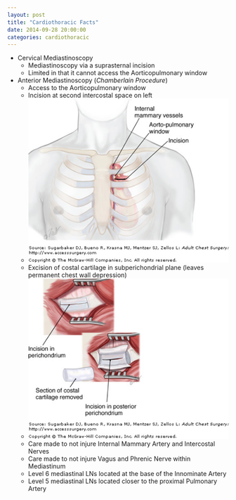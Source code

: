 ```yaml
---
layout: post
title: "Cardiothoracic Facts"
date: 2014-09-28 20:00:00
categories: cardiothoracic
---
```


* Cervical Mediastinoscopy
  * Mediastinoscopy via a suprasternal incision
  * Limited in that it cannot access the Aorticopulmonary window
* Anterior Mediastinoscopy (_Chamberlain Procedure_)
  * Access to the Aorticopulmonary window
  * Incision at second intercostal space on left
  * ![chamberlain_1](/assets/2014-09-28-cardiothoracic-facts/Chamberlain_1.jpeg)
  * Excision of costal cartilage in subperichondrial plane (leaves permanent chest wall depression)
  * ![chamberlain_2](/assets/2014-09-28-cardiothoracic-facts/Chamberlain_2.jpeg)
  * Care made to not injure Internal Mammary Artery and Intercostal Nerves
  * Care made to not injure Vagus and Phrenic Nerve within Mediastinum
  * Level 6 mediastinal LNs located at the base of the Innominate Artery
  * Level 5 mediastinal LNs located closer to the proximal Pulmonary Artery
  